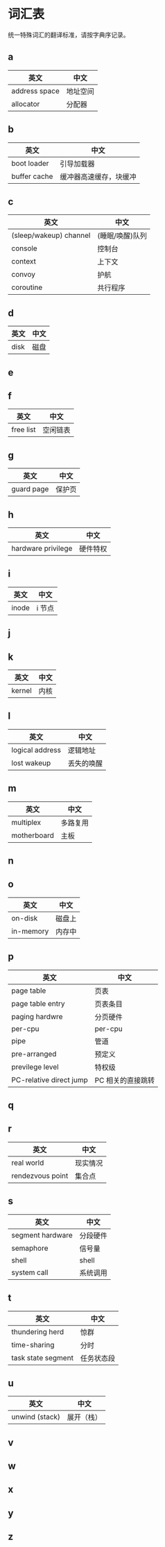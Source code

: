 # 词汇表

统一特殊词汇的翻译标准，请按字典序记录。

## a

| 英文 | 中文 |
|------|------|
|address space | 地址空间|
|allocator | 分配器|

## b

| 英文 | 中文 |
|------|------|
|boot loader | 引导加载器 |
| buffer cache | 缓冲器高速缓存，块缓冲 |

## c

| 英文 | 中文 |
|------|------|
|(sleep/wakeup) channel | (睡眠/唤醒)队列|
|console | 控制台|
|context | 上下文|
|convoy | 护航|
|coroutine | 共行程序|

## d

| 英文 | 中文 |
|------|------|
|disk | 磁盘|

## e

## f

| 英文 | 中文 |
|------|------|
|free list | 空闲链表|

## g

| 英文 | 中文 |
|------|------|
|guard page | 保护页|

## h

| 英文 | 中文 |
|------|------|
|hardware privilege | 硬件特权|

## i

| 英文 | 中文 |
| --- | -----|
| inode | i 节点 |

## j

## k

| 英文 | 中文 |
|------|------|
|kernel | 内核|

## l

| 英文 | 中文 |
|------|------|
|logical address | 逻辑地址|
|lost wakeup | 丢失的唤醒|

## m

| 英文 | 中文 |
|------|------|
|multiplex | 多路复用|
|motherboard | 主板 |

## n

## o

| 英文 | 中文 |
| ----|----|
| on-disk | 磁盘上|
| in-memory | 内存中|

## p

| 英文 | 中文 |
|------|------|
|page table | 页表|
|page table entry | 页表条目|
|paging hardwre | 分页硬件|
|per-cpu | per-cpu|
|pipe | 管道|
|pre-arranged | 预定义|
|previlege level | 特权级 |
|PC-relative direct jump | PC 相关的直接跳转 |

## q

## r

| 英文 | 中文 |
|------|------|
|real world | 现实情况|
|rendezvous point | 集合点|

## s

| 英文 | 中文 |
|------|------|
|segment hardware | 分段硬件|
|semaphore | 信号量|
|shell | shell|
|system call | 系统调用|

## t

| 英文 | 中文 |
|------|------|
|thundering herd | 惊群|
|time-sharing | 分时|
|task state segment | 任务状态段 |

## u

| 英文 | 中文 |
|------|------|
|unwind (stack) | 展开（栈）|

## v

## w

## x

## y

## z


